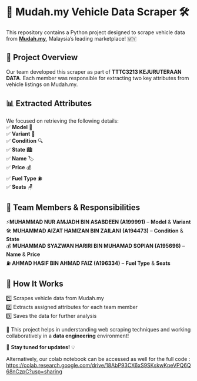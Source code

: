 # 🚗 Mudah.my Vehicle Data Scraper 🛠️  

This repository contains a Python project designed to scrape vehicle data from **[Mudah.my](https://www.mudah.my/)**, Malaysia’s leading marketplace! 🇲🇾  

## 📌 Project Overview  
Our team developed this scraper as part of **TTTC3213 KEJURUTERAAN DATA**. Each member was responsible for extracting two key attributes from vehicle listings on Mudah.my.  

## 📊 Extracted Attributes  
We focused on retrieving the following details:  
✅ **Model** 🚙  
✅ **Variant** 🎨  
✅ **Condition** 🔍  
✅ **State** 🏙️  
✅ **Name** 🏷️  
✅ **Price** 💰  
✅ **Fuel Type** ⛽  
✅ **Seats** 🪑  

## 👥 Team Members & Responsibilities  
⚡**MUHAMMAD NUR AMJADH BIN ASABDEEN (A199991)** – **Model** & **Variant**  
🛠️ **MUHAMMAD AIZAT HAMIZAN BIN ZAILANI (A194473)** – **Condition** & **State**  
💰 **MUHAMMAD SYAZWAN HARIRI BIN MUHAMAD SOPIAN (A195696)** – **Name** & **Price**  
⛽ **AHMAD HASIF BIN AHMAD FAIZ (A196334)** – **Fuel Type** & **Seats**  

## 🚀 How It Works  
1️⃣ Scrapes vehicle data from Mudah.my  
2️⃣ Extracts assigned attributes for each team member  
3️⃣ Saves the data for further analysis  

🎯 This project helps in understanding web scraping techniques and working collaboratively in a **data engineering** environment!  

📌 **Stay tuned for updates!** 💡  

Alternatively, our colab notebook can be accessed as well for the full code :
https://colab.research.google.com/drive/18AbP93CX6xS9SKskwKpeVPQ6Q68nCzpC?usp=sharing
